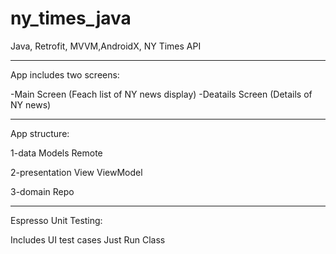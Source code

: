 # ny_times_java



Java, Retrofit, MVVM,AndroidX, NY Times API
_ _ _ _ _ _ _ _ _ _ _ _ _ _ _ _ _ _ _ _ _ _ _ _ _ 

App includes two screens:

-Main Screen (Feach list of NY news display)
-Deatails Screen (Details of NY news) 

_ _ _ _ _ _ _ _ _ _ _ _ _ _ _ _ _ _ _ _ _ _ _ _ _ 
App structure:

1-data
  Models
  Remote

2-presentation
 View 
 ViewModel
 
 3-domain
 Repo
 _ _ _ _ _ _ _ _ _ _ _ _ _ _ _ _ _ _ _ _ _ _ _ _ _ 
 Espresso Unit Testing:
 
 Includes  UI test cases 
 Just Run Class
 
